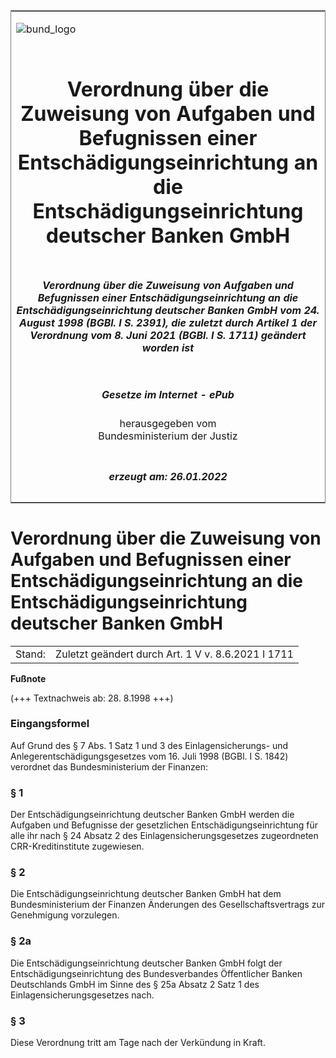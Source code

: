 <span id="DECKBLATT.html"></span>

<table border="0" frame="border" width="100%">

<tr valign="top">

<td align="left">

![bund\_logo](BfJ_2021_Web_de_de.gif)

</td>

<td align="right">

 

</td>

</tr>

<tr align="center" valign="middle">

<td colspan="2">

# Verordnung über die Zuweisung von Aufgaben und Befugnissen einer Entschädigungseinrichtung an die Entschädigungseinrichtung deutscher Banken GmbH

</td>

</tr>

<tr align="center" valign="middle">

<td colspan="2">

##### Verordnung über die Zuweisung von Aufgaben und Befugnissen einer Entschädigungseinrichtung an die Entschädigungseinrichtung deutscher Banken GmbH vom 24. August 1998 (BGBl. I S. 2391), die zuletzt durch Artikel 1 der Verordnung vom 8. Juni 2021 (BGBl. I S. 1711) geändert worden ist

</td>

</tr>

<tr align="center" valign="middle">

<td colspan="2">

  
  

##### Gesetze im Internet - ePub  
  
herausgegeben vom  
Bundesministerium der Justiz

</td>

</tr>

<tr align="center" valign="bottom">

<td colspan="2">

  
  

##### erzeugt am: 26.01.2022

</td>

</tr>

</table>

<span id="BJNR239100998.html"></span>

# Verordnung über die Zuweisung von Aufgaben und Befugnissen einer Entschädigungseinrichtung an die Entschädigungseinrichtung deutscher Banken GmbH

<div>

<div class="jnhtml">

|        |                                                    |
| ------ | -------------------------------------------------- |
| Stand: | Zuletzt geändert durch Art. 1 V v. 8.6.2021 I 1711 |

</div>

</div>

<div>

  
**Fußnote**

<div class="jnhtml">

<div>

<div class="jurAbsatz">

(+++ Textnachweis ab: 28. 8.1998 +++)

</div>

</div>

</div>

</div>

<span id="BJNR239100998BJNE000100311.html"></span>

### Eingangsformel  

<div>

<div class="jnhtml">

<div>

<div class="jurAbsatz">

Auf Grund des § 7 Abs. 1 Satz 1 und 3 des Einlagensicherungs- und
Anlegerentschädigungsgesetzes vom 16. Juli 1998 (BGBl. I S. 1842)
verordnet das Bundesministerium der Finanzen:

</div>

</div>

</div>

</div>

<span id="BJNR239100998BJNE000202123.html"></span>

### § 1  

<div>

<div class="jnhtml">

<div>

<div class="jurAbsatz">

Der Entschädigungseinrichtung deutscher Banken GmbH werden die Aufgaben
und Befugnisse der gesetzlichen Entschädigungseinrichtung für alle ihr
nach § 24 Absatz 2 des Einlagensicherungsgesetzes zugeordneten
CRR-Kreditinstitute zugewiesen.

</div>

</div>

</div>

</div>

<span id="BJNR239100998BJNE000300311.html"></span>

### § 2  

<div>

<div class="jnhtml">

<div>

<div class="jurAbsatz">

Die Entschädigungseinrichtung deutscher Banken GmbH hat dem
Bundesministerium der Finanzen Änderungen des Gesellschaftsvertrags zur
Genehmigung vorzulegen.

</div>

</div>

</div>

</div>

<span id="BJNR239100998BJNE000500123.html"></span>

### § 2a  

<div>

<div class="jnhtml">

<div>

<div class="jurAbsatz">

Die Entschädigungseinrichtung deutscher Banken GmbH folgt der
Entschädigungseinrichtung des Bundesverbandes Öffentlicher Banken
Deutschlands GmbH im Sinne des § 25a Absatz 2 Satz 1 des
Einlagensicherungsgesetzes nach.

</div>

</div>

</div>

</div>

<span id="BJNR239100998BJNE000400311.html"></span>

### § 3  

<div>

<div class="jnhtml">

<div>

<div class="jurAbsatz">

Diese Verordnung tritt am Tage nach der Verkündung in Kraft.

</div>

</div>

</div>

</div>
